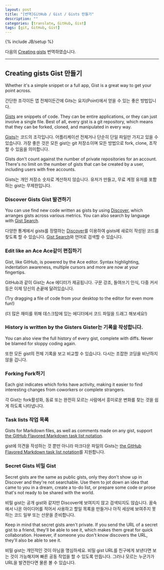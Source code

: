 ```yaml
---
layout: post
title: "[번역]GitHub / Gist / Gists 만들기"
description: ""
categories: [translate, GitHub, Gist]
tags: [git, GitHub, Gist]
---
```

{% include JB/setup %}

다음의 [Creating gists](https://help.github.com/articles/creating-gists) 번역하였습니다.

---

## Creating gists Gist 만들기

Whether it's a simple snippet or a full app, Gist is a great way to get your point across.

간단한 조각이든 앱 전체이든간에 Gits는 요지(Point)에서 얻을 수 있는 좋은 방법입니다.

[Gists](https://gist.github.com/) are snippets of code. They can be entire applications, or they can just involve a single file. Best of all, every gist is a git repository, which means that they can be forked, cloned, and manipulated in every way.

[Gists](https://gist.github.com/)는 코드의 조각입니다. 어플리케이션 전체거나 단순히 단일 파일만 가지고 있을 수 있습니다. 가장 좋은 것은 모든 gist는 git 저장소이며 모든 방법으로 fork, clone, 조작할 수 있음을 의미합니다.

Gists don't count against the number of private repositories for an account. There's no limit on the number of gists that can be created by a user, including users with free accounts.

Gists는 개인 저장소 숫자로 계산하지 않습니다. 유저가 만들고, 무료 계정 유저를 포함하는 gist는 무제한입니다.

### Discover Gists Gist 발견하기

You can use find new code written as gists by using [Discover](https://gist.github.com/discover), which arranges gists across various metrics. You can also search by language with [Gist Search](https://gist.github.com/search).

다양한 통계에서 gists를 정렬하는 [Discover](https://gist.github.com/discover)를 이용하여 gists에 새로이 작성된 코드를 찾도록 할 수 있습니다. [Gist Search](https://gist.github.com/search)와 언어로 검색할 수 있습니다.


### Edit like an Ace Ace같이 편집하기

Gist, like GitHub, is powered by the Ace editor. Syntax highlighting, indentation awareness, multiple cursors and more are now at your fingertips.

GitHub과 같이 Gist는 Ace 에디터가 제공됩니다. 구문 강조, 들여쓰기 인식, 다중 커서 등은 이제 당신의 손끝에 달려있습니다.

(Try dragging a file of code from your desktop to the editor for even more fun!)

(더 많은 재미를 위해 데스크탑에 있는 에디터에서 코드 파일을 드래그 해보세요!)



### History is written by the Gisters Gister는 기록을 작성합니다.

You can also view the full history of every gist, complete with diffs. Never be blamed for sloppy coding again.

또한 모든 gist의 전체 기록을 보고 비교할 수 있습니다. 다시는 조잡한 코딩을 비난하지 않을 겁니다.



### Forking Fork하기

Each gist indicates which forks have activity, making it easier to find interesting changes from coworkers or complete strangers.

각 Gist는 fork활성화, 동료 또는 완전히 모르는 사람에서 흥미로운 변화를 찾는 것을 쉽게 하도록 나타냅니다.



### Task lists 작업 목록

Gists for Markdown files, as well as comments made on any gist, support [the GitHub Flavored Markdown task list notation](https://help.github.com/articles/github-flavored-markdown#task-lists).

gist에 의견을 작성하는 것 뿐만 아니라 마크다운 파일의 Gists는 [the GitHub Flavored Markdown task list notation](https://help.github.com/articles/github-flavored-markdown#task-lists)를 지원합니다.




### Secret Gists 비밀 Gist

Secret gists are the same as public gists, only they don't show up in Discover and they're not searchable. Use them to jot down an idea that came to you in a dream, create a to-do list, or prepare some code or prose that's not ready to be shared with the world.

비밀 gist는 공개 gist와 같지만 Discover에 보여지지 않고 검색되지도 않습니다. 꿈속에서 나온 아이디어를 적어서 사용하고 할일 목록을 만들거나 아직 세상에 보여주지 못하는 코드 일부 또는 산문을 준비합니다.


Keep in mind that secret gists aren't private. If you send the URL of a secret gist to a friend, they'll be able to see it, which makes them great for quick collaboration. However, if someone you don't know discovers the URL, they'll also be able to see it.

비밀 gist는 개인적인 것이 아님을 명심하세요. 비밀 gist URL를 친구에게 보낸다면 보는 것이 가능해지며 빠른 공동 작업을 할 수 있도록 만듭니다. 그러나 모르는 누군가가 URL을 발견한다면 물론 볼 수 있습니다.

